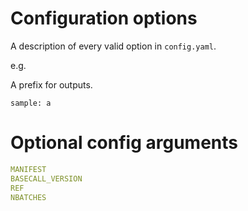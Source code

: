 # Configuration options

A description of every valid option in `config.yaml`.

e.g.

A prefix for outputs.

```
sample: a
```

# Optional config arguments
```yaml
MANIFEST
BASECALL_VERSION
REF
NBATCHES
```
